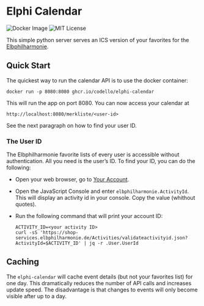 # Elphi Calendar

![Docker Image](https://github.com/codello/elphi-calendar/actions/workflows/build.yml/badge.svg)
![MIT License](https://img.shields.io/github/license/codello/elphi-calendar)

This simple python server serves an ICS version of your favorites for the [Elbphilharmonie](http://elbphilharmonie.de).

## Quick Start

The quickest way to run the calendar API is to use the docker container:

```shell
docker run -p 8080:8080 ghcr.io/codello/elphi-calendar
```

This will run the app on port 8080. You can now access your calendar at

```
http://localhost:8080/merkliste/<user-id>
```

See the next paragraph on how to find your user ID.

### The User ID

The Elbphilharmonie favorite lists of every user is accessible without authentication. All you need is the user’s ID. To find your ID, you can do the following:

- Open your web browser, go to [Your Account](https://shop.elbphilharmonie.de/de/meine-daten/).

- Open the JavaScript Console and enter `elbphilharmonie.ActivityId`. This will display an activity id in your console. Copy the value (whithout quotes).

- Run the following command that will print your account ID:
  ```shell
  ACTIVITY_ID=<your activity ID>
  curl -sS 'https://shop-services.elbphilharmonie.de/Activities/validateactivityid.json?ActivityId=$ACTIVITY_ID' | jq -r .User.UserId
  ```

## Caching

The `elphi-calendar` will cache event details (but not your favorites list) for one day. This dramatically reduces the number of API calls and increases update speed. The disadvantage is that changes to events will only become visible after up to a day.